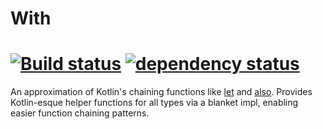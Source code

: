 # With
[![Build status](https://travis-ci.com/dlo9/with.svg?branch=master)](https://travis-ci.com/dlo9/with)
[![dependency status](https://deps.rs/repo/github/dlo9/with/status.svg)](https://deps.rs/repo/github/dlo9/with)
===
An approximation of Kotlin's chaining functions like [let](https://kotlinlang.org/api/latest/jvm/stdlib/kotlin/let.html) and [also](https://kotlinlang.org/api/latest/jvm/stdlib/kotlin/also.html). Provides Kotlin-esque helper functions for all types via a blanket impl, enabling easier function chaining patterns.
